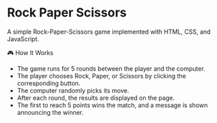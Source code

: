 # Rock Paper Scissors

A simple Rock-Paper-Scissors game implemented with HTML, CSS, and JavaScript.

🎮 How It Works
- The game runs for 5 rounds between the player and the computer.
- The player chooses Rock, Paper, or Scissors by clicking the corresponding button.
- The computer randomly picks its move.
- After each round, the results are displayed on the page.
- The first to reach 5 points wins the match, and a message is shown announcing the winner.